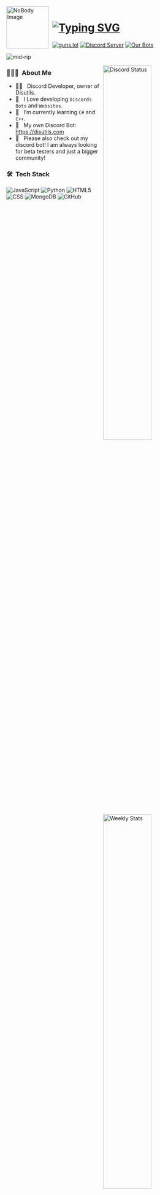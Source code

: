 <img width="110" height="110" align="left" style="float: left; margin: 0 10px 0 0;" alt="NoBody Image" src="https://images.disutils.com/RejectModders/rejectmodders.gif">  

# [![Typing SVG](https://readme-typing-svg.herokuapp.com?font=Fira+Code&weight=900&size=41&pause=1000&color=5865f2&width=450&height=70&lines=Hey!+I'm+Reject!+;Welcome+To+My+GitHub+;Join+.gg/28RuT8WsKT)](https://git.io/typing-svg) 
[![guns.lol](https://img.shields.io/badge/guns.lol-946ca4?style=plastic&logoColor=000000)](https://guns.lol/RejectModders)
[![Discord Server](https://img.shields.io/badge/Discord%20Server-7289da?style=plastic&logoColor=000000)](https://discord.gg/28RuT8WsKT)
[![Our Bots](https://img.shields.io/badge/-Our_Bots-1daa7e?style=plastic&logo=dependabot&logoColor=FFD700&labelColor=1daa7e&color=1daa7e)](https://disutils.com/bots)


<p align="left"> <img src="https://komarev.com/ghpvc/?username=RejectModderss&label=Profile%20views&color=0e75b6&style=plastic" alt="mid-rip" /> </p>

<div aling="right">
<a href="https://discord.com/users/418941954252996609" target="_blank">
	<img width="50%" align="right" alt="Discord Status" src="https://lanyard.cnrad.dev/api/418941954252996609?bg=1f1f1f&borderRadius=5px">
</a>

</a>
<a href="https://wakatime.com/@RejectModders" target="_blank">
	<img width="50%" align="right" alt="Weekly Stats" src="https://github-readme-stats.vercel.app/api/wakatime?username=RejectModders&border_radius=5px&theme=dark&bg_color=1f1f1f&border_color=1f1f1f&icon_color=58a6ff&show_icons=true&disable_animations=true&custom_title=RejectModders%20Stats%20🎈:">
</a>
</div>

<h3> 👨🏻‍💻 &nbsp;About Me </h3>

- 👨‍💻 &nbsp; Discord Developer, owner of Disutils.
- 💬 &nbsp; I Love developing `Discords Bots` and `Websites`.
- 🌱 &nbsp; I’m currently learning `C#` and `C++`.
- 🎈 &nbsp; My own Discord Bot: https://disutils.com
- 🤖 &nbsp; Please also check out my discord bot! I am always looking for beta testers and just a bigger community!
<h3> 🛠 &nbsp;Tech Stack</h3>

![JavaScript](https://img.shields.io/badge/-JavaScript-333333?style=for-the-badge&logo=javascript)
![Python](https://img.shields.io/badge/-Python-333333?style=for-the-badge&logo=python)
![HTML5](https://img.shields.io/badge/-HTML5-333333?style=for-the-badge&logo=HTML5)
![CSS](https://img.shields.io/badge/-CSS-333333?style=for-the-badge&logo=CSS3&logoColor=1572B6)
![MongoDB](https://img.shields.io/badge/-MongoDB-333333?style=for-the-badge&logo=mongodb)
![GitHub](https://img.shields.io/badge/-GitHub-333333?style=for-the-badge&logo=github)
<!-- ![React](https://img.shields.io/badge/-React-333333?style=for-the-badge&logo=react) -->
<!-- # ![Git](https://img.shields.io/badge/-Git-333333?style=for-the-badge&logo=git) -->
<!-- # ![Markdown](https://img.shields.io/badge/-Markdown-333333?style=for-the-badge&logo=markdown) -->
<!-- # ![Visual Studio Code](https://img.shields.io/badge/-Visual%20Studio%20Code-333333?style=for-the-badge&logo=visual-studio-code&logoColor=007ACC) -->
<!-- # ![Photoshop](https://img.shields.io/badge/-Photoshop-333333?style=for-the-badge&logo=adobe-photoshop) -->


